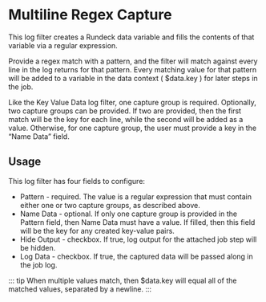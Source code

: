 # Multiline Regex Capture

This log filter creates a Rundeck data variable and fills the contents of that variable via a regular expression.

Provide a regex match with a pattern, and the filter will match against every line in the log returns for that pattern. Every matching value for that pattern will be added to a variable in the data context ( $data.key ) for later steps in the job.

Like the Key Value Data log filter, one capture group is required. Optionally, two capture groups can be provided. If two are provided, then the first match will be the key for each line, while the second will be added as a value. Otherwise, for one capture group, the user must provide a key in the “Name Data” field.

## Usage

This log filter has four fields to configure:

  - Pattern - required. The value is a regular expression that must contain either one or two capture groups, as described above.
  - Name Data - optional. If only one capture group is provided in the Pattern field, then Name Data must have a value. If filled, then this field will be the key for any created key-value pairs.
  - Hide Output - checkbox. If true, log output for the attached job step will be hidden.
  - Log Data - checkbox. If true, the captured data will be passed along in the job log.

::: tip
When multiple values match, then $data.key will equal all of the matched values, separated by a newline.
:::

